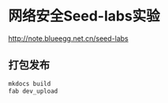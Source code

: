 # 网络安全Seed-labs实验

http://note.blueegg.net.cn/seed-labs

## 打包发布

```bash
mkdocs build
fab dev_upload
```